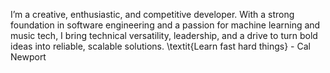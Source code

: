 I’m a creative, enthusiastic, and competitive developer. With a strong foundation in software engineering and a passion for machine learning and music tech, I bring technical versatility, leadership, and a drive to turn bold ideas into reliable, scalable solutions. \textit{Learn fast hard things} - Cal Newport
